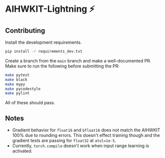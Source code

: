 # AIHWKIT-Lightning ⚡

## Contributing
Install the development requirements.
```bash
pip install -r requirements_dev.txt
```
Create a branch from the `main` branch and make a well-documented PR. Make sure to run the following before submitting the PR:
```bash
make pytest
make black
make mypy
make pycodestyle
make pylint
```
All of these should pass.

## Notes
- Gradient behavior for `float16` and `bfloat16` does not match the AIHWKIT 100% due to rounding errors. This doesn't effect
training though and the gradient tests are passing for `float32` at `atol=1e-5`.
- Currently, `torch.compile` doesn't work when input range learning is activated.